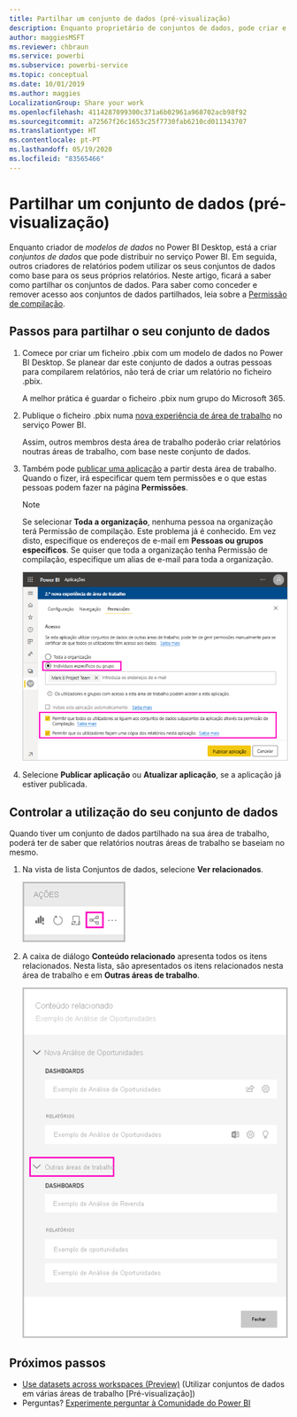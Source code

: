 ```yaml
---
title: Partilhar um conjunto de dados (pré-visualização)
description: Enquanto proprietário de conjuntos de dados, pode criar e partilhar os seus conjuntos de dados, para que outras pessoas possam utilizá-los. Saiba como os pode partilhar.
author: maggiesMSFT
ms.reviewer: chbraun
ms.service: powerbi
ms.subservice: powerbi-service
ms.topic: conceptual
ms.date: 10/01/2019
ms.author: maggies
LocalizationGroup: Share your work
ms.openlocfilehash: 4114287099300c371a6b02961a968702acb98f92
ms.sourcegitcommit: a72567f26c1653c25f7730fab6210cd011343707
ms.translationtype: HT
ms.contentlocale: pt-PT
ms.lasthandoff: 05/19/2020
ms.locfileid: "83565466"
---
```

# <a name="share-a-dataset-preview"></a>Partilhar um conjunto de dados (pré-visualização)

Enquanto criador de *modelos de dados* no Power BI Desktop, está a criar *conjuntos de dados* que pode distribuir no serviço Power BI. Em seguida, outros criadores de relatórios podem utilizar os seus conjuntos de dados como base para os seus próprios relatórios. Neste artigo, ficará a saber como partilhar os conjuntos de dados. Para saber como conceder e remover acesso aos conjuntos de dados partilhados, leia sobre a [Permissão de compilação](service-datasets-build-permissions.md).

## <a name="steps-to-sharing-your-dataset"></a>Passos para partilhar o seu conjunto de dados

1. Comece por criar um ficheiro .pbix com um modelo de dados no Power BI Desktop. Se planear dar este conjunto de dados a outras pessoas para compilarem relatórios, não terá de criar um relatório no ficheiro .pbix.

    A melhor prática é guardar o ficheiro .pbix num grupo do Microsoft 365.

1. Publique o ficheiro .pbix numa [nova experiência de área de trabalho](../collaborate-share/service-create-the-new-workspaces.md) no serviço Power BI.
    
    Assim, outros membros desta área de trabalho poderão criar relatórios noutras áreas de trabalho, com base neste conjunto de dados.

1. Também pode [publicar uma aplicação](../collaborate-share/service-create-distribute-apps.md) a partir desta área de trabalho. Quando o fizer, irá especificar quem tem permissões e o que estas pessoas podem fazer na página **Permissões**.

    > [!NOTE]
    > Se selecionar **Toda a organização**, nenhuma pessoa na organização terá Permissão de compilação. Este problema já é conhecido. Em vez disto, especifique os endereços de e-mail em **Pessoas ou grupos específicos**.  Se quiser que toda a organização tenha Permissão de compilação, especifique um alias de e-mail para toda a organização.

    ![Definir as permissões da aplicação](media/service-datasets-build-permissions/power-bi-dataset-app-permission-new-look.png)

1. Selecione **Publicar aplicação** ou **Atualizar aplicação**, se a aplicação já estiver publicada.

## <a name="track-your-dataset-usage"></a>Controlar a utilização do seu conjunto de dados

Quando tiver um conjunto de dados partilhado na sua área de trabalho, poderá ter de saber que relatórios noutras áreas de trabalho se baseiam no mesmo.

1. Na vista de lista Conjuntos de dados, selecione **Ver relacionados**.

    ![ícone Ver relacionados](media/service-datasets-build-permissions/power-bi-dataset-view-related-to-dataset.png)

1. A caixa de diálogo **Conteúdo relacionado** apresenta todos os itens relacionados. Nesta lista, são apresentados os itens relacionados nesta área de trabalho e em **Outras áreas de trabalho**.
 
    ![Caixa de diálogo Conteúdo relacionado](media/service-datasets-build-permissions/power-bi-dataset-related-workspaces.png)

## <a name="next-steps"></a>Próximos passos

- [Use datasets across workspaces (Preview)](service-datasets-across-workspaces.md) (Utilizar conjuntos de dados em várias áreas de trabalho [Pré-visualização])
- Perguntas? [Experimente perguntar à Comunidade do Power BI](https://community.powerbi.com/)
